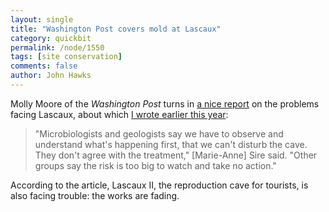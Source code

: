 ```yaml
---
layout: single 
title: "Washington Post covers mold at Lascaux" 
category: quickbit
permalink: /node/1550
tags: [site conservation] 
comments: false 
author: John Hawks 
---
```


Molly Moore of the <i>Washington Post</i> turns in <a href="http://www.msnbc.msn.com/id/25469429/">a nice report</a> on the problems facing Lascaux, about which <a href="http://johnhawks.net/weblog/topics/conservation/sites/lascaux_fungus_troubles_2008.html">I wrote earlier this year</a>:

<blockquote>"Microbiologists and geologists say we have to observe and understand what's happening first, that we can't disturb the cave. They don't agree with the treatment," [Marie-Anne] Sire said. "Other groups say the risk is too big to watch and take no action."</blockquote>

According to the article, Lascaux II, the reproduction cave for tourists, is also facing trouble: the works are fading. 

